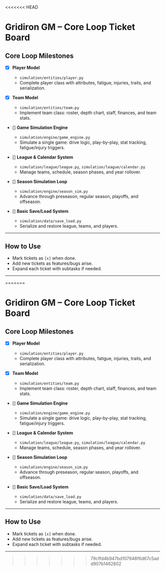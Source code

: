 <<<<<<< HEAD
# Gridiron GM – Core Loop Ticket Board

## Core Loop Milestones

- [x] **Player Model**
  - `simulation/entities/player.py`
  - Complete player class with attributes, fatigue, injuries, traits, and serialization.

- [x] **Team Model**
  - `simulation/entities/team.py`
  - Implement team class: roster, depth chart, staff, finances, and team stats.

- [] **Game Simulation Engine**
  - `simulation/engine/game_engine.py`
  - Simulate a single game: drive logic, play-by-play, stat tracking, fatigue/injury triggers.

- [] **League & Calendar System**
  - `simulation/league/league.py`, `simulation/league/calendar.py`
  - Manage teams, schedule, season phases, and year rollover.

- [] **Season Simulation Loop**
  - `simulation/engine/season_sim.py`
  - Advance through preseason, regular season, playoffs, and offseason.

- [] **Basic Save/Load System**
  - `simulation/data/save_load.py`
  - Serialize and restore league, teams, and players.

---

## How to Use

- Mark tickets as `[x]` when done.
- Add new tickets as features/bugs arise.
- Expand each ticket with subtasks if needed.

---

=======
# Gridiron GM – Core Loop Ticket Board

## Core Loop Milestones

- [x] **Player Model**
  - `simulation/entities/player.py`
  - Complete player class with attributes, fatigue, injuries, traits, and serialization.

- [x] **Team Model**
  - `simulation/entities/team.py`
  - Implement team class: roster, depth chart, staff, finances, and team stats.

- [] **Game Simulation Engine**
  - `simulation/engine/game_engine.py`
  - Simulate a single game: drive logic, play-by-play, stat tracking, fatigue/injury triggers.

- [] **League & Calendar System**
  - `simulation/league/league.py`, `simulation/league/calendar.py`
  - Manage teams, schedule, season phases, and year rollover.

- [] **Season Simulation Loop**
  - `simulation/engine/season_sim.py`
  - Advance through preseason, regular season, playoffs, and offseason.

- [] **Basic Save/Load System**
  - `simulation/data/save_load.py`
  - Serialize and restore league, teams, and players.

---

## How to Use

- Mark tickets as `[x]` when done.
- Add new tickets as features/bugs arise.
- Expand each ticket with subtasks if needed.

---

>>>>>>> 79cffd4b947bd107948f6d67c5add907b1462802
